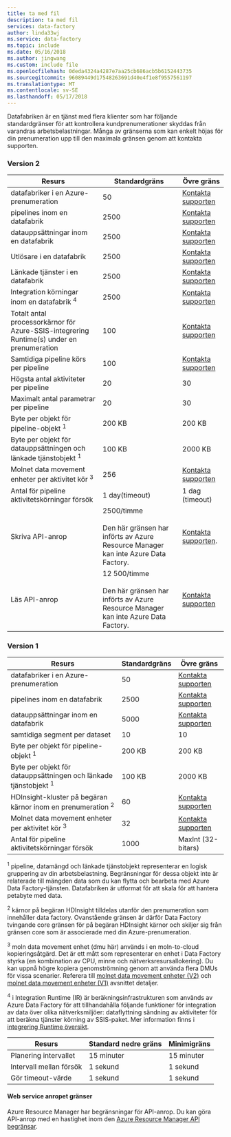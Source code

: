 ```yaml
---
title: ta med fil
description: ta med fil
services: data-factory
author: linda33wj
ms.service: data-factory
ms.topic: include
ms.date: 05/16/2018
ms.author: jingwang
ms.custom: include file
ms.openlocfilehash: 0deda4324a4287e7aa25cb686acb5b6152443735
ms.sourcegitcommit: 96089449d17548263691d40e4f1e8f9557561197
ms.translationtype: MT
ms.contentlocale: sv-SE
ms.lasthandoff: 05/17/2018
---
```

Datafabriken är en tjänst med flera klienter som har följande standardgränser för att kontrollera kundprenumerationer skyddas från varandras arbetsbelastningar. Många av gränserna som kan enkelt höjas för din prenumeration upp till den maximala gränsen genom att kontakta supporten.

### <a name="version-2"></a>Version 2

| Resurs | Standardgräns | Övre gräns | 
| -------- | ------------- | ------------- | 
| datafabriker i en Azure-prenumeration | 50 | [Kontakta supporten](https://azure.microsoft.com/blog/2014/06/04/azure-limits-quotas-increase-requests/) |
| pipelines inom en datafabrik | 2500 | [Kontakta supporten](https://azure.microsoft.com/blog/2014/06/04/azure-limits-quotas-increase-requests/) |
| datauppsättningar inom en datafabrik | 2500 | [Kontakta supporten](https://azure.microsoft.com/blog/2014/06/04/azure-limits-quotas-increase-requests/) |
| Utlösare i en datafabrik | 2500 | [Kontakta supporten](https://azure.microsoft.com/blog/2014/06/04/azure-limits-quotas-increase-requests/) |
| Länkade tjänster i en datafabrik | 2500 | [Kontakta supporten](https://azure.microsoft.com/blog/2014/06/04/azure-limits-quotas-increase-requests/) |
| Integration körningar inom en datafabrik <sup>4</sup> | 2500 | [Kontakta supporten](https://azure.microsoft.com/blog/2014/06/04/azure-limits-quotas-increase-requests/) |
| Totalt antal processorkärnor för Azure-SSIS-integrering Runtime(s) under en prenumeration | 100 | [Kontakta supporten](https://azure.microsoft.com/blog/2014/06/04/azure-limits-quotas-increase-requests/) |
| Samtidiga pipeline körs per pipeline | 100 | [Kontakta supporten](https://azure.microsoft.com/blog/2014/06/04/azure-limits-quotas-increase-requests/) |
| Högsta antal aktiviteter per pipeline | 20 | 30 |
| Maximalt antal parametrar per pipeline | 20 | 30 |
| Byte per objekt för pipeline-objekt <sup>1</sup> | 200 KB | 200 KB |
| Byte per objekt för datauppsättningen och länkade tjänstobjekt <sup>1</sup> | 100 KB | 2000 KB |
| Molnet data movement enheter per aktivitet kör <sup>3</sup> | 256 | [Kontakta supporten](https://azure.microsoft.com/blog/2014/06/04/azure-limits-quotas-increase-requests/) |
| Antal för pipeline aktivitetskörningar försök | 1 day(timeout) | 1 dag (timeout) |
| Skriva API-anrop | 2500/timme<br/><br/> Den här gränsen har införts av Azure Resource Manager kan inte Azure Data Factory. | [Kontakta supporten](https://azure.microsoft.com/blog/2014/06/04/azure-limits-quotas-increase-requests/). |
| Läs API-anrop | 12 500/timme<br/><br/> Den här gränsen har införts av Azure Resource Manager kan inte Azure Data Factory. | [Kontakta supporten](https://azure.microsoft.com/blog/2014/06/04/azure-limits-quotas-increase-requests/) |


### <a name="version-1"></a>Version 1

| **Resurs** | **Standardgräns** | **Övre gräns** |
| --- | --- | --- |
| datafabriker i en Azure-prenumeration |50 |[Kontakta supporten](https://azure.microsoft.com/blog/2014/06/04/azure-limits-quotas-increase-requests/) |
| pipelines inom en datafabrik |2500 |[Kontakta supporten](https://azure.microsoft.com/blog/2014/06/04/azure-limits-quotas-increase-requests/) |
| datauppsättningar inom en datafabrik |5000 |[Kontakta supporten](https://azure.microsoft.com/blog/2014/06/04/azure-limits-quotas-increase-requests/) |
| samtidiga segment per dataset |10 |10 |
| Byte per objekt för pipeline-objekt <sup>1</sup> |200 KB |200 KB |
| Byte per objekt för datauppsättningen och länkade tjänstobjekt <sup>1</sup> |100 KB |2000 KB |
| HDInsight-kluster på begäran kärnor inom en prenumeration <sup>2</sup> |60 |[Kontakta supporten](https://azure.microsoft.com/blog/2014/06/04/azure-limits-quotas-increase-requests/) |
| Molnet data movement enheter per aktivitet kör <sup>3</sup> |32 |[Kontakta supporten](https://azure.microsoft.com/blog/2014/06/04/azure-limits-quotas-increase-requests/) |
| Antal för pipeline aktivitetskörningar försök |1000 |MaxInt (32-bitars) |

<sup>1</sup> pipeline, datamängd och länkade tjänstobjekt representerar en logisk gruppering av din arbetsbelastning. Begränsningar för dessa objekt inte är relaterade till mängden data som du kan flytta och bearbeta med Azure Data Factory-tjänsten. Datafabriken är utformat för att skala för att hantera petabyte med data.

<sup>2</sup> kärnor på begäran HDInsight tilldelas utanför den prenumeration som innehåller data factory. Ovanstående gränsen är därför Data Factory tvingande core gränsen för på begäran HDInsight kärnor och skiljer sig från gränsen core som är associerade med din Azure-prenumeration.

<sup>3</sup> moln data movement enhet (dmu här) används i en moln-to-cloud kopieringsåtgärd. Det är ett mått som representerar en enhet i Data Factory styrka (en kombination av CPU, minne och nätverksresursallokering). Du kan uppnå högre kopiera genomströmning genom att använda flera DMUs för vissa scenarier. Referera till [molnet data movement enheter (V2)](../articles/data-factory/copy-activity-performance.md#cloud-data-movement-units) och [molnet data movement enheter (V1)](../articles/data-factory/v1/data-factory-copy-activity-performance.md#cloud-data-movement-units) avsnittet detaljer.

<sup>4</sup> i Integration Runtime (IR) är beräkningsinfrastrukturen som används av Azure Data Factory för att tillhandahålla följande funktioner för integration av data över olika nätverksmiljöer: dataflyttning sändning av aktiviteter för att beräkna tjänster körning av SSIS-paket. Mer information finns i [integrering Runtime översikt](../articles/data-factory/concepts-integration-runtime.md).

| **Resurs** | **Standard nedre gräns** | **Minimigräns** |
| --- | --- | --- |
| Planering intervallet |15 minuter |15 minuter |
| Intervall mellan försök |1 sekund |1 sekund |
| Gör timeout-värde |1 sekund |1 sekund |

#### <a name="web-service-call-limits"></a>Web service anropet gränser
Azure Resource Manager har begränsningar för API-anrop. Du kan göra API-anrop med en hastighet inom den [Azure Resource Manager API begränsar](../articles/azure-subscription-service-limits.md#resource-group-limits).
